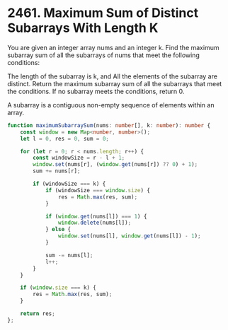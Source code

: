 # 2461. Maximum Sum of Distinct Subarrays With Length K

You are given an integer array nums and an integer k. Find the maximum subarray sum of all the subarrays of nums that meet the following conditions:

The length of the subarray is k, and
All the elements of the subarray are distinct.
Return the maximum subarray sum of all the subarrays that meet the conditions. If no subarray meets the conditions, return 0.

A subarray is a contiguous non-empty sequence of elements within an array.

```ts
function maximumSubarraySum(nums: number[], k: number): number {
    const window = new Map<number, number>();
    let l = 0, res = 0, sum = 0;

    for (let r = 0; r < nums.length; r++) {
        const windowSize = r - l + 1;
        window.set(nums[r], (window.get(nums[r]) ?? 0) + 1);
        sum += nums[r];

        if (windowSize === k) {
            if (windowSize === window.size) {
                res = Math.max(res, sum);
            }

            if (window.get(nums[l]) === 1) {
                window.delete(nums[l]);
            } else {
                window.set(nums[l], window.get(nums[l]) - 1);
            }

            sum -= nums[l];
            l++;
        }
    }

    if (window.size === k) {
        res = Math.max(res, sum);
    }

    return res;
};
```
